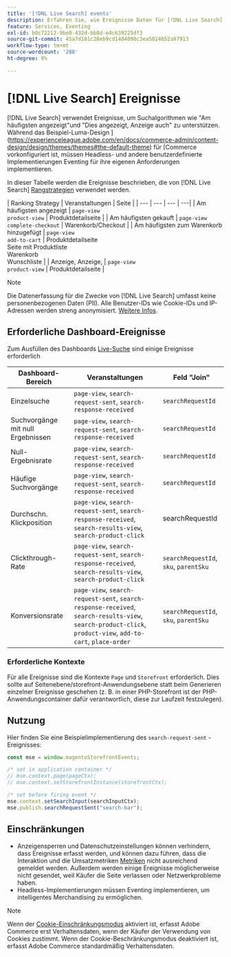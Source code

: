 ```yaml
---
title: '[!DNL Live Search] events'
description: Erfahren Sie, wie Ereignisse Daten für [!DNL Live Search] erfassen.
feature: Services, Eventing
exl-id: b0c72212-9be0-432d-bb8d-e4c639225df3
source-git-commit: 45a7d101c28eb9cd1404090c3ea5024652a97913
workflow-type: tm+mt
source-wordcount: '288'
ht-degree: 0%

---
```


# [!DNL Live Search] Ereignisse

[!DNL Live Search] verwendet Ereignisse, um Suchalgorithmen wie &quot;Am häufigsten angezeigt&quot;und &quot;Dies angezeigt, Anzeige auch&quot; zu unterstützen. Während das Beispiel-Luma-Design ](https://experienceleague.adobe.com/en/docs/commerce-admin/content-design/design/themes/themes#the-default-theme) für [Commerce vorkonfiguriert ist, müssen Headless- und andere benutzerdefinierte Implementierungen Eventing für ihre eigenen Anforderungen implementieren.

In dieser Tabelle werden die Ereignisse beschrieben, die von [!DNL Live Search] [Rangstrategien](rules-add.md#intelligent-ranking) verwendet werden.

| Ranking Strategy | Veranstaltungen | Seite |
| --- | --- | --- | ---|
| Am häufigsten angezeigt | `page-view`<br>`product-view` | Produktdetailseite |
| Am häufigsten gekauft | `page-view`<br>`complete-checkout` | Warenkorb/Checkout |
| Am häufigsten zum Warenkorb hinzugefügt | `page-view`<br>`add-to-cart` | Produktdetailseite<br>Seite mit Produktliste<br>Warenkorb<br>Wunschliste |
| Anzeige, Anzeige, | `page-view`<br>`product-view` | Produktdetailseite |

>[!NOTE]
>
>Die Datenerfassung für die Zwecke von [!DNL Live Search] umfasst keine personenbezogenen Daten (PII). Alle Benutzer-IDs wie Cookie-IDs und IP-Adressen werden streng anonymisiert. [Weitere Infos](https://www.adobe.com/privacy/experience-cloud.html).

## Erforderliche Dashboard-Ereignisse

Zum Ausfüllen des Dashboards [Live-Suche](performance.md) sind einige Ereignisse erforderlich

| Dashboard-Bereich | Veranstaltungen | Feld &quot;Join&quot; |
| ------------------- | ------------- | ---------- |
| Einzelsuche | `page-view`, `search-request-sent`, `search-response-received` | `searchRequestId` |
| Suchvorgänge mit null Ergebnissen | `page-view`, `search-request-sent`, `search-response-received` | `searchRequestId` |
| Null-Ergebnisrate | `page-view`, `search-request-sent`, `search-response-received` | `searchRequestId` |
| Häufige Suchvorgänge | `page-view`, `search-request-sent`, `search-response-received` | `searchRequestId` |
| Durchschn. Klickposition | `page-view`, `search-request-sent`, `search-response-received`, `search-results-view`, `search-product-click` | searchRequestId |
| Clickthrough-Rate | `page-view`, `search-request-sent`, `search-response-received`, `search-results-view`, `search-product-click` | `searchRequestId`, `sku`, `parentSku` |
| Konversionsrate | `page-view`, `search-request-sent`, `search-response-received`, `search-results-view`, `search-product-click`, `product-view`, `add-to-cart`, `place-order` | `searchRequestId`, `sku`, `parentSku` |

### Erforderliche Kontexte

Für alle Ereignisse sind die Kontexte `Page` und `Storefront` erforderlich. Dies sollte auf Seitenebene/storefront-Anwendungsebene statt beim Generieren einzelner Ereignisse geschehen (z. B. in einer PHP-Storefront ist der PHP-Anwendungscontainer dafür verantwortlich, diese zur Laufzeit festzulegen).

## Nutzung

Hier finden Sie eine Beispielimplementierung des `search-request-sent` -Ereignisses:

```javascript
const mse = window.magentoStorefrontEvents;

/* set in application container */
// mse.context.page(pageCtx);
// mse.context.setStorefrontInstance(storefrontCtx);

/* set before firing event */
mse.context.setSearchInput(searchInputCtx);
mse.publish.searchRequestSent("search-bar");
```

## Einschränkungen

- Anzeigensperren und Datenschutzeinstellungen können verhindern, dass Ereignisse erfasst werden, und können dazu führen, dass die Interaktion und die Umsatzmetriken [Metriken](performance.md) nicht ausreichend gemeldet werden. Außerdem werden einige Ereignisse möglicherweise nicht gesendet, weil Käufer die Seite verlassen oder Netzwerkprobleme haben.
- Headless-Implementierungen müssen Eventing implementieren, um intelligentes Merchandising zu ermöglichen.

>[!NOTE]
>
>Wenn der [Cookie-Einschränkungsmodus](https://experienceleague.adobe.com/docs/commerce-admin/start/compliance/privacy/compliance-cookie-law.html) aktiviert ist, erfasst Adobe Commerce erst Verhaltensdaten, wenn der Käufer der Verwendung von Cookies zustimmt. Wenn der Cookie-Beschränkungsmodus deaktiviert ist, erfasst Adobe Commerce standardmäßig Verhaltensdaten.

